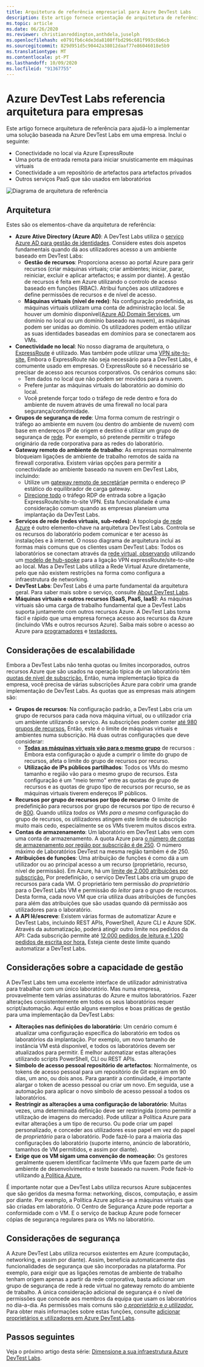```yaml
---
title: Arquitetura de referência empresarial para Azure DevTest Labs
description: Este artigo fornece orientação de arquitetura de referência para a Azure DevTest Labs em uma empresa.
ms.topic: article
ms.date: 06/26/2020
ms.reviewer: christianreddington,anthdela,juselph
ms.openlocfilehash: e0791fb6c4de3da8108ffbd296c681f993c6b6cb
ms.sourcegitcommit: 829d951d5c90442a38012daaf77e86046018e5b9
ms.translationtype: MT
ms.contentlocale: pt-PT
ms.lasthandoff: 10/09/2020
ms.locfileid: "91367755"
---
```

# <a name="azure-devtest-labs-reference-architecture-for-enterprises"></a>Azure DevTest Labs referencia arquitetura para empresas
Este artigo fornece arquitetura de referência para ajudá-lo a implementar uma solução baseada na Azure DevTest Labs em uma empresa. Inclui o seguinte:
- Conectividade no local via Azure ExpressRoute
- Uma porta de entrada remota para iniciar snuisticamente em máquinas virtuais
- Conectividade a um repositório de artefactos para artefactos privados
- Outros serviços PaaS que são usados em laboratórios

![Diagrama de arquitetura de referência](./media/devtest-lab-reference-architecture/reference-architecture.png)

## <a name="architecture"></a>Arquitetura
Estes são os elementos-chave da arquitetura de referência:

- **Azure Ative Directory (Azure AD)**: A DevTest Labs utiliza o [serviço Azure AD para gestão de identidades](../active-directory/fundamentals/active-directory-whatis.md). Considere estes dois aspetos fundamentais quando dá aos utilizadores acesso a um ambiente baseado em DevTest Labs:
    - **Gestão de recursos**: Proporciona acesso ao portal Azure para gerir recursos (criar máquinas virtuais; criar ambientes; iniciar, parar, reiniciar, excluir e aplicar artefactos; e assim por diante). A gestão de recursos é feita em Azure utilizando o controlo de acesso baseado em funções (RBAC). Atribui funções aos utilizadores e define permissões de recursos e de nível de acesso.
    - **Máquinas virtuais (nível de rede)**: Na configuração predefinida, as máquinas virtuais utilizam uma conta de administração local. Se houver um domínio disponível[(Azure AD Domain Services](../active-directory-domain-services/overview.md), um domínio no local ou um domínio baseado na nuvem), as máquinas podem ser unidas ao domínio. Os utilizadores podem então utilizar as suas identidades baseadas em domínios para se conectarem aos VMs.
- **Conectividade no local**: No nosso diagrama de arquitetura, o [ExpressRoute](../expressroute/expressroute-introduction.md) é utilizado. Mas também pode utilizar uma [VPN site-to-site.](../vpn-gateway/vpn-gateway-about-vpn-gateway-settings.md) Embora o ExpressRoute não seja necessário para a DevTest Labs, é comumente usado em empresas. O ExpressRoute só é necessário se precisar de acesso aos recursos corporativos. Os cenários comuns são:
    - Tem dados no local que não podem ser movidos para a nuvem.
    - Prefere juntar as máquinas virtuais do laboratório ao domínio do local.
    - Você pretende forçar todo o tráfego de rede dentro e fora do ambiente de nuvem através de uma firewall no local para segurança/conformidade.
- **Grupos de segurança de rede**: Uma forma comum de restringir o tráfego ao ambiente em nuvem (ou dentro do ambiente de nuvem) com base em endereços IP de origem e destino é utilizar um grupo de segurança de [rede](../virtual-network/security-overview.md). Por exemplo, só pretende permitir o tráfego originário da rede corporativa para as redes do laboratório.
- **Gateway remoto do ambiente de trabalho**: As empresas normalmente bloqueiam ligações de ambiente de trabalho remotos de saída na firewall corporativa. Existem várias opções para permitir a conectividade ao ambiente baseado na nuvem em DevTest Labs, incluindo:
  - Utilize um [gateway remoto de secretária](/windows-server/remote/remote-desktop-services/desktop-hosting-logical-architecture)e permita o endereço IP estático do equilibrador de carga gateway.
  - [Direcione todo](../vpn-gateway/vpn-gateway-forced-tunneling-rm.md) o tráfego RDP de entrada sobre a ligação ExpressRoute/site-to-site VPN. Esta funcionalidade é uma consideração comum quando as empresas planeiam uma implantação da DevTest Labs.
- **Serviços de rede (redes virtuais, sub-redes)**: A topologia [de rede Azure](../networking/networking-overview.md) é outro elemento-chave na arquitetura DevTest Labs. Controla se os recursos do laboratório podem comunicar e ter acesso às instalações e à internet. O nosso diagrama de arquitetura inclui as formas mais comuns que os clientes usam DevTest Labs: Todos os laboratórios se conectam através da [rede virtual, observando](../virtual-network/virtual-network-peering-overview.md) utilizando um [modelo de hub-spoke](/azure/architecture/reference-architectures/hybrid-networking/hub-spoke) para a ligação VPN expressRoute/site-to-site ao local. Mas a DevTest Labs utiliza a Rede Virtual Azure diretamente, pelo que não existem restrições na forma como configura a infraestrutura de networking.
- **DevTest Labs**: DevTest Labs é uma parte fundamental da arquitetura geral. Para saber mais sobre o serviço, consulte [About DevTest Labs](devtest-lab-overview.md).
- **Máquinas virtuais e outros recursos (SaaS, PaaS, IaaS)**: As máquinas virtuais são uma carga de trabalho fundamental que a DevTest Labs suporta juntamente com outros recursos Azure. A DevTest Labs torna fácil e rápido que uma empresa forneça acesso aos recursos da Azure (incluindo VMs e outros recursos Azure). Saiba mais sobre o acesso ao Azure para [programadores](devtest-lab-developer-lab.md) e [testadores.](devtest-lab-test-env.md)

## <a name="scalability-considerations"></a>Considerações de escalabilidade
Embora a DevTest Labs não tenha quotas ou limites incorporados, outros recursos Azure que são usados na operação típica de um laboratório têm [quotas de nível de subscrição.](../azure-resource-manager/management/azure-subscription-service-limits.md) Então, numa implementação típica da empresa, você precisa de várias subscrições Azure para cobrir uma grande implementação de DevTest Labs. As quotas que as empresas mais atingem são:

- **Grupos de recursos**: Na configuração padrão, a DevTest Labs cria um grupo de recursos para cada nova máquina virtual, ou o utilizador cria um ambiente utilizando o serviço. As subscrições podem conter [até 980 grupos de recursos.](../azure-resource-manager/management/azure-subscription-service-limits.md#subscription-limits) Então, este é o limite de máquinas virtuais e ambientes numa subscrição. Há duas outras configurações que deve considerar:
    - **[Todas as máquinas virtuais vão para o mesmo grupo](resource-group-control.md)** de recursos : Embora esta configuração o ajude a cumprir o limite do grupo de recursos, afeta o limite do grupo de recursos por recurso.
    - **Utilização de IPs públicos partilhados**: Todos os VMs do mesmo tamanho e região vão para o mesmo grupo de recursos. Esta configuração é um "meio termo" entre as quotas de grupo de recursos e as quotas de grupo tipo de recursos por recurso, se as máquinas virtuais tiverem endereços IP públicos.
- **Recursos por grupo de recursos por tipo de recurso**: O limite de predefinição para recursos por grupo de recursos por tipo de recurso é de [800](../azure-resource-manager/management/azure-subscription-service-limits.md#resource-group-limits).  Quando utiliza *todos os VMs para a mesma* configuração do grupo de recursos, os utilizadores atingem este limite de subscrição muito mais cedo, especialmente se os VMs tiverem muitos discos extra.
- **Contas de armazenamento**: Um laboratório em DevTest Labs vem com uma conta de armazenamento. A quota Azure para [o número de contas de armazenamento por região por subscrição é de 250](../azure-resource-manager/management/azure-subscription-service-limits.md#storage-limits). O número máximo de Laboratórios DevTest na mesma região também é de 250.
- **Atribuições de funções**: Uma atribuição de funções é como dá a um utilizador ou ao principal acesso a um recurso (proprietário, recurso, nível de permissão). Em Azure, há um [limite de 2.000 atribuições por subscrição.](../azure-resource-manager/management/azure-subscription-service-limits.md#azure-role-based-access-control-limits) Por predefinição, o serviço DevTest Labs cria um grupo de recursos para cada VM. O proprietário tem permissão *do proprietário* para o DevTest Labs VM e permissão do *leitor* para o grupo de recursos. Desta forma, cada novo VM que cria utiliza duas atribuições de funções para além das atribuições que são usadas quando dá permissão aos utilizadores para o laboratório.
- **A API lê/escreve**: Existem várias formas de automatizar Azure e DevTest Labs, incluindo REST APIs, PowerShell, Azure CLI e Azure SDK. Através da automatização, poderá atingir outro limite nos pedidos da API: Cada subscrição permite até [12.000 pedidos de leitura e 1.200 pedidos de escrita por hora.](../azure-resource-manager/management/request-limits-and-throttling.md) Esteja ciente deste limite quando automatizar a DevTest Labs.

## <a name="manageability-considerations"></a>Considerações sobre a capacidade de gestão
A DevTest Labs tem uma excelente interface de utilizador administrativa para trabalhar com um único laboratório. Mas numa empresa, provavelmente tem várias assinaturas do Azure e muitos laboratórios. Fazer alterações consistentemente em todos os seus laboratórios requer script/automação. Aqui estão alguns exemplos e boas práticas de gestão para uma implementação da DevTest Labs:

- **Alterações nas definições do laboratório**: Um cenário comum é atualizar uma configuração específica do laboratório em todos os laboratórios da implantação. Por exemplo, um novo tamanho de instância VM está disponível, e todos os laboratórios devem ser atualizados para permitir. É melhor automatizar estas alterações utilizando scripts PowerShell, CLI ou REST APIs.  
- **Símbolo de acesso pessoal repositório de artefactos**: Normalmente, os tokens de acesso pessoal para um repositório de Git expiram em 90 dias, um ano, ou dois anos. Para garantir a continuidade, é importante alargar o token de acesso pessoal ou criar um novo. Em seguida, use a automação para aplicar o novo símbolo de acesso pessoal a todos os laboratórios.
- **Restringir as alterações a uma configuração de laboratório**: Muitas vezes, uma determinada definição deve ser restringida (como permitir a utilização de imagens do mercado). Pode utilizar a Política Azure para evitar alterações a um tipo de recurso. Ou pode criar um papel personalizado, e conceder aos utilizadores esse papel em vez do papel de *proprietário* para o laboratório. Pode fazê-lo para a maioria das configurações do laboratório (suporte interno, anúncio de laboratório, tamanhos de VM permitidos, e assim por diante).
- **Exige que os VM sigam uma convenção de nomeação**: Os gestores geralmente querem identificar facilmente VMs que fazem parte de um ambiente de desenvolvimento e teste baseado na nuvem. Pode fazê-lo utilizando [a Política Azure.](https://github.com/Azure/azure-policy/tree/master/samples/TextPatterns/allow-multiple-name-patterns)

É importante notar que a DevTest Labs utiliza recursos Azure subjacentes que são geridos da mesma forma: networking, discos, computação, e assim por diante. Por exemplo, a Política Azure aplica-se a máquinas virtuais que são criadas em laboratório. O Centro de Segurança Azure pode reportar a conformidade com o VM. E o serviço de backup Azure pode fornecer cópias de segurança regulares para os VMs no laboratório.

## <a name="security-considerations"></a>Considerações de segurança
A Azure DevTest Labs utiliza recursos existentes em Azure (computação, networking, e assim por diante). Assim, beneficia automaticamente das funcionalidades de segurança que são incorporadas na plataforma. Por exemplo, para exigir que as ligações remotas de ambiente de trabalho tenham origem apenas a partir da rede corporativa, basta adicionar um grupo de segurança de rede à rede virtual no gateway remoto do ambiente de trabalho. A única consideração adicional de segurança é o nível de permissões que concede aos membros da equipa que usam os laboratórios no dia-a-dia. As permissões mais comuns são [ *o proprietário* e *o utilizador.*](devtest-lab-add-devtest-user.md) Para obter mais informações sobre estas funções, consulte [adicionar proprietários e utilizadores em Azure DevTest Labs](devtest-lab-add-devtest-user.md).

## <a name="next-steps"></a>Passos seguintes
Veja o próximo artigo desta série: [Dimensione a sua infraestrutura Azure DevTest Labs](devtest-lab-guidance-scale.md).
